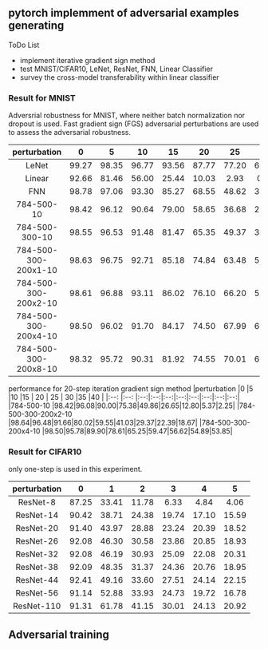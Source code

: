 ## pytorch implemment of  adversarial examples generating
ToDo List
 
 -  implement iterative gradient sign method
 -  test MNIST/CIFAR10, LeNet, ResNet, FNN, Linear Classifier 
 -  survey the cross-model transferability within linear classifier


### Result for MNIST
Adversrial robustness for MNIST, where neither batch normalization nor dropout is  used. Fast gradient sign (FGS) adversarial perturbations
are used to assess the adversarial robustness.

|perturbation           |0     |5   |10  |15  | 20 | 25 | 30 |35  |40  |   
|:--:                   |:--:  |:--:|:--:|:--:|:--:|:--:|:--:|:--:|:--:|
|LeNet                  | 99.27|98.35|96.77|93.56|87.77|77.20|61.85|44.91|32.09|
|Linear                 |92.66 |81.46|56.00|25.44|10.03|2.93 |0.83 |0.31 |0.17 |
|FNN                    |98.78 |97.06|93.30|85.27|68.55|48.62|33.48|23.65|17.80|
|784-500-10             |98.42 |96.12|90.64|79.00|58.65|36.68|22.43|14.78|11.21|
|784-500-300-10         |98.55 |96.53|91.48|81.47|65.35|49.37|37.95|30.49|24.99|
|784-500-300-200x1-10   |98.63 |96.75|92.71|85.18|74.84|63.48|53.71|44.91|38.02|
|784-500-300-200x2-10   |98.61 |96.88|93.11|86.02|76.10|66.20|57.51|50.85|45.31|
|784-500-300-200x4-10   |98.50 |96.02|91.70|84.17|74.50|67.99|65.54|64.29|63.37|
|784-500-300-200x8-10   |98.32 |95.72|90.31|81.92|74.55|70.01|67.10|65.54|64.26|


performance for 20-step iteration gradient sign method
|perturbation           |0     |5   |10  |15  | 20 | 25 | 30 |35  |40  |
|:--:                   |:--:  |:--:|:--:|:--:|:--:|:--:|:--:|:--:|:--:|
|784-500-10             |98.42|96.08|90.00|75.38|49.86|26.65|12.80|5.37|2.25| 
|784-500-300-200x2-10   |98.64|96.48|91.66|80.02|59.55|41.03|29.37|22.39|18.67|
|784-500-300-200x4-10   |98.50|95.78|89.90|78.61|65.25|59.47|56.62|54.89|53.85|

### Result for CIFAR10
only one-step is used in this experiment.

|perturbation| 0 | 1| 2 | 3 | 4 | 5 |
|:--------:|:----:|:--:|:--:|:--:|:--:|:--:|
|ResNet-8|87.25|33.41|11.78|6.33|4.84|4.06| 
|ResNet-14|90.42|38.71|24.38|19.74|17.10|15.59|
|ResNet-20|91.40|43.97|28.88|23.24|20.39|18.52|
|ResNet-26|92.08|46.30|30.58|23.86|20.85|18.93|
|ResNet-32|92.08|46.19|30.93|25.09|22.08|20.31|
|ResNet-38|92.09|48.35|31.37|24.36|20.76|18.95|
|ResNet-44|92.41|49.16|33.60|27.51|24.14|22.15|
|ResNet-56|91.14|52.88|33.93|24.73|19.72|16.78|
|ResNet-110|91.31|61.78|41.15|30.01|24.13|20.92|


## Adversarial training

